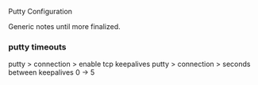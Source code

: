 Putty Configuration

Generic notes until more finalized.

### putty timeouts
putty > connection > enable tcp keepalives
putty > connection > seconds between keepalives 0 -> 5
